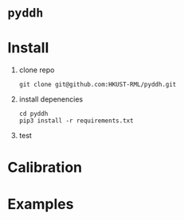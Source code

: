 # `pyddh`



# Install

1. clone repo

   ```shell
   git clone git@github.com:HKUST-RML/pyddh.git
   ```

2. install depenencies

   ```shell
   cd pyddh
   pip3 install -r requirements.txt
   ```

3. test





# Calibration







# Examples